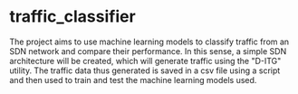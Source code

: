 # traffic_classifier
The project aims to use machine learning models to classify traffic from an SDN network and compare their performance. In this sense, a simple SDN architecture will be created, which will generate traffic using the "D-ITG" utility. The traffic data thus generated is saved in a csv file using a script and then used to train and test the machine learning models used.
